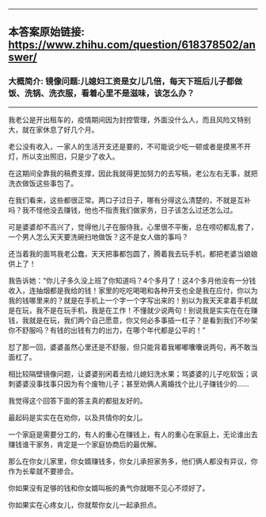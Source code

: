 ----------------------------------------
## 本答案原始链接: https://www.zhihu.com/question/618378502/answer/
### 大概简介: 镜像问题:儿媳妇工资是女儿几倍，每天下班后儿子都做饭、洗锅、洗衣服，看着心里不是滋味，该怎么办？
----------------------------------------
我老公是开出租车的，疫情期间因为封控管理，外面没什么人，而且风险又特别大，就在家休息了好几个月。

老公没有收入，一家人的生活开支还是要的，不可能说少吃一顿或者是摸黑不开灯，所以支出照旧，只是少了收入。

在这期间全靠我的稿费支撑，因此我就得更加努力的去写稿，老公左右无事，就把洗衣做饭这些事包了。

在我们看来，这些都很正常。两口子过日子，哪有分得这么清楚的，不就是互补吗？我不怪他没去赚钱，他也不指责我们做家务，日子该怎么过还怎么过。

可是婆婆却不高兴了，觉得他儿子在服侍我，心里很不平衡，总在唠叨都乱套了，一个男人怎么天天要洗碗扫地做饭？这不是女人做的事吗？

还当着我的面骂我老公蠢，天天把事都包圆了，腾着我去玩手机，都把老婆当娘娘供上了！

我告诉她：“你儿子多久没上班了你知道吗？4个多月了！这4个多月他没有一分钱收入，连抽烟都是我给的钱！家里的吃吃喝喝和各种开支也全是我在应付，你以为我的钱哪里来的？就是在手机上一个字一个字写出来的！别以为我天天拿着手机就是在玩，我不是在玩手机，我是在工作！不懂就少说两句！别说我是实实在在在赚钱，我就是在玩，我们两个自己愿意，你又何必多事插一杠子？是看到我们不吵架你不舒服吗？有钱的出钱有力的出力，在哪个年代都是公平的！”

怼了那一回，婆婆虽然心里还是不舒服，但只能背着我嘟嘟囔囔说两句，再不敢当面杠了。

相比较隔壁镜像问题，让婆婆别闲着去给儿媳妇洗水果；骂婆婆的儿子吃软饭；讽刺婆婆没事找事只因为有个废物儿子；甚至劝俩人离婚找个比儿子赚钱少的......

我觉得这个回答下面的答主真的都挺友好的。

最起码是实实在在劝你，以及共情你的女儿。

一个家庭是需要分工的，有人的重心在赚钱上，有人的重心在家庭上，无论谁出去赚钱谁干家务，肯定是一个家庭协商后的最优解。

那么在你女儿家里，你女婿赚钱多，你女儿承担家务多，他们俩人都没有异议，你作为长辈就不要掺合。

你如果没有足够的钱和你女婿叫板的勇气你就眼不见心不烦好了。

你如果实在心疼女儿，你就帮你女儿一起承担点。